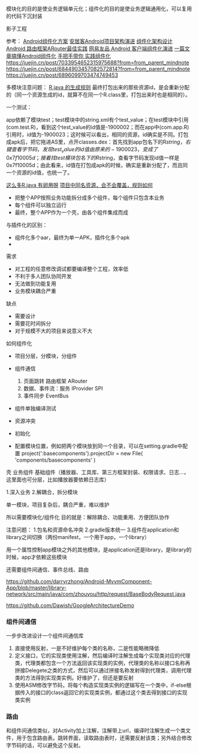 模块化的目的是使业务逻辑单元化；组件化的目的是使业务逻辑通用化，可以复用的代码下沉封装

影子工程

参考：
[Android组件化方案](https://blog.csdn.net/guiying712/article/details/55213884)
[安居客Android项目架构演进](https://zhuanlan.zhihu.com/p/25420181)
[组件化架构设计](https://www.jianshu.com/p/06931c9b78dc)
[Android 路由框架ARouter最佳实践](https://blog.csdn.net/zhaoyanjun6/article/details/76165252)
[网易友品 Android 客户端组件化演进](https://mp.weixin.qq.com/s/Xvx8hqjTA21sfaCvGEJSUw)
[一篇文章搞懂Android组件化](https://mp.weixin.qq.com/s/g1XIJ7vPl5yj1_thuV6b9Q)
[手把手带你 实践组件化](https://mp.weixin.qq.com/s/8_8gGpkpO2QFNkWgSRBwIg)
https://juejin.cn/post/7033954652315975688?from=from_parent_mindnote
https://juejin.cn/post/6844903457082572814?from=from_parent_mindnote
https://juejin.cn/post/6896099703474749453

多模块注意问题：
[R.java 的生成规则](https://www.wanandroid.com/wenda/show/9067)
最终打包出来的那些资源id，是会重新分配的（同一个资源生成的id，就算不在同一个R.class里，打包出来时也是相同的）。

一个测试：

app依赖了模块test；test模块中的string.xml有个test_value；在test模块中引用(com.test.R)，看到这个test_value的id值是-1900002；而在app中(com.app.R)引用时，id值为-1900023；这时候可以看出，相同的资源，id确实是不同。打包成apk后，把它拖进AS里，点开classes.dex：首先找到app包名下的R$string，右键查看字节码，发现test_value的id值由原来的-1900023，变成了0x7f10005d；接着找test模块包名下的R$string，查看字节码发现id值一样是0x7f10005d；由此看来，id值在打包成apk的时候，确实是重新分配了，而且同一个资源的id值，也统一了。

[这么多R.java 有卵用呀](https://wanandroid.com/wenda/show/9974)
[项目中同名资源，会不会覆盖，规则如何](https://www.wanandroid.com/wenda/show/9088)

* 把整个APP按照业务功能拆分成多个组件，每个组件只包含本业务
* 每个组件可以独立运行
* 最终，整个APP作为一个壳，由各个组件集成而成

与插件化的区别：
* 组件化多个aar，最终为单一APK，插件化多个apk
* 

需求
* 对工程的任意修改调试都要编译整个工程，效率低
* 不利于多人团队协同开发
* 无法做到功能复用
* 业务模块耦合严重

缺点
* 需要设计
* 需要花时间拆分
* 对于规模不大的项目来说意义不大


如何组件化

* 项目分层，分模块，分组件
* 组件通信 
  1. 页面跳转 路由框架 ARouter
  2. 数据、事件流：服务  IProvider SPI
  3. 事件同步 EventBus

* 组件单独编译测试
* 资源冲突
* 初始化
* 配置模块位置，例如把两个模块放到同一个目录，可以在setting.gradle中配置 project(':basecomponents').projectDir = new File( 'components/basecomponents' )


壳
业务组件
基础组件（播放器、工具库、第三方框架封装、权限请求、日志...，这里面也可分层，比如播放器要依赖日志库）



1.深入业务
2.解耦合，拆分模块


单一模块，项目复杂后，耦合严重，难以维护

所以需要模块化/组件化 目的就是：解除耦合、功能重用、方便团队协作

注意问题：
1.包名和资源命名冲突
2.gradle版本统一
3.组件在application和library之间切换（两份manifest，一个用于app，一个library）

用一个属性控制app模块之外的其他模块，是application还是library，是library的时候，app才依赖这些模块

还需要组件间通信、事件总线、路由


https://github.com/darryrzhong/Android-MvvmComponent-App/blob/master/library-network/src/main/java/com/zhouyou/http/request/BaseBodyRequest.java

https://github.com/Dawish/GoogleArchitectureDemo

### 组件间通信
一步步改进设计一个组件间通信库
1. 直接使用反射，一是不好维护每个类的名称，二是性能略微降低
2. 定义接口，它的实现类使用注解，然后编译时注解生成每个实现类对应的代理类，代理类都包含一个方法返回该实现类的实例，代理类的名称以接口名称再拼接Delegete之类的方式，然后可以通过拼接名称发射得到代理类，调用代理类的方法得到实现类实例。好维护了，但还是要反射
3. 使用ASM修改字节码，将每个构造实现类实例的逻辑写在一个类中，if-else根据传入的接口的class返回它的实现类实例，都通过这个类去得到接口的实现类实例

### 路由
和组件间通信类似，对Activity加上注解，注解带上url，编译时注解生成一个类文件，用于包含路由表。跳转界面，读取路由表时，还需要反射该类；另外结合修改字节码的话，可以避免这个反射。